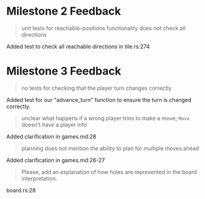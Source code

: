 # Milestone 2 Feedback

> unit tests for reachable-positions functionality does not check all directions

Added test to check all reachable directions in tile.rs:274

# Milestone 3 Feedback

> no tests for checking that the player turn changes correctly

Added test for our "advance_turn" function to ensure the turn is changed
correctly.

> unclear what happens if a wrong player tries to make a move; `Move` doesn't have a player info

Added clarification in games.md:28

> planning does not mention the ability to plan for multiple moves ahead

Added clarification in games.md:26-27

> Please, add an explanation of how holes are represented in the board interpretation.

board.rs:28